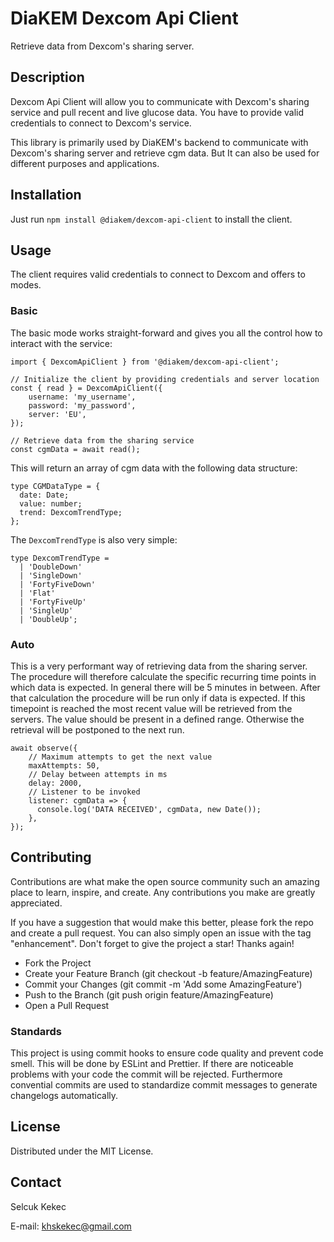 # DiaKEM Dexcom Api Client

Retrieve data from Dexcom's sharing server.

## Description 

Dexcom Api Client will allow you to communicate with Dexcom's sharing service and pull recent and live glucose data. You have to provide valid credentials to connect to Dexcom's service.

This library is primarily used by DiaKEM's backend to communicate with Dexcom's sharing server and retrieve cgm data. But It can also be used for different purposes and applications.


## Installation

Just run `npm install @diakem/dexcom-api-client` to install the client.

## Usage

The client requires valid credentials to connect to Dexcom and offers to modes.

### Basic 

The basic mode works straight-forward and gives you all the control how to interact with the service:

```
import { DexcomApiClient } from '@diakem/dexcom-api-client';

// Initialize the client by providing credentials and server location
const { read } = DexcomApiClient({
    username: 'my_username',
    password: 'my_password',
    server: 'EU',
});

// Retrieve data from the sharing service
const cgmData = await read();
```

This will return an array of cgm data with the following data structure:

```
type CGMDataType = {
  date: Date;
  value: number;
  trend: DexcomTrendType;
};
```

The `DexcomTrendType` is also very simple:

```
type DexcomTrendType =
  | 'DoubleDown'
  | 'SingleDown'
  | 'FortyFiveDown'
  | 'Flat'
  | 'FortyFiveUp'
  | 'SingleUp'
  | 'DoubleUp';
```

### Auto

This is a very performant way of retrieving data from the sharing server. 
The procedure will therefore calculate the specific recurring time points in which data is expected. In general there will be 5 minutes in between.
After that calculation the procedure will be run only if data is expected. 
If this timepoint is reached the most recent value will be retrieved from the servers. 
The value should be present in a defined range. Otherwise the retrieval will be postponed to the next run.

```
await observe({
    // Maximum attempts to get the next value
    maxAttempts: 50,
    // Delay between attempts in ms
    delay: 2000,
    // Listener to be invoked
    listener: cgmData => {
      console.log('DATA RECEIVED', cgmData, new Date());
    },
});
```

## Contributing

Contributions are what make the open source community such an amazing place to learn, inspire, and create. 
Any contributions you make are greatly appreciated.

If you have a suggestion that would make this better, please fork the repo and create a pull request. 
You can also simply open an issue with the tag "enhancement". Don't forget to give the project a star! Thanks again!

* Fork the Project
* Create your Feature Branch (git checkout -b feature/AmazingFeature)
* Commit your Changes (git commit -m 'Add some AmazingFeature')
* Push to the Branch (git push origin feature/AmazingFeature)
* Open a Pull Request

### Standards

This project is using commit hooks to ensure code quality and prevent code smell. This will be done by ESLint and Prettier.
If there are noticeable problems with your code the commit will be rejected. Furthermore convential commits are used to
standardize commit messages to generate changelogs automatically.

## License

Distributed under the MIT License.

## Contact

Selcuk Kekec

E-mail: [khskekec@gmail.com](khskekec@gmail.com)
